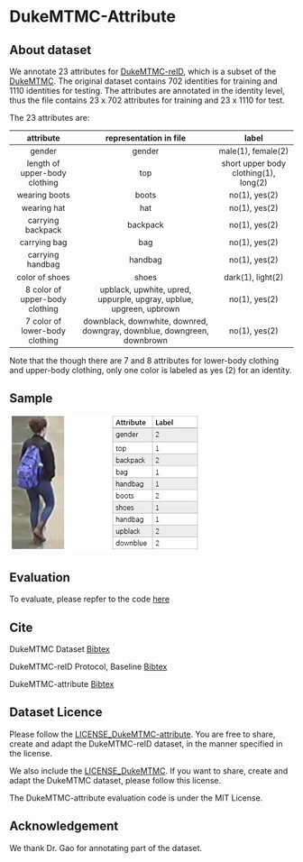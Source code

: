 # DukeMTMC-Attribute

## About dataset

We annotate 23 attributes for [DukeMTMC-reID](https://github.com/layumi/DukeMTMC-reID_evaluation), 
which  is a subset of the [DukeMTMC](http://vision.cs.duke.edu/DukeMTMC/). 
The original dataset contains 702 identities for training and 1110 identities for testing. 
The attributes are annotated in the identity level, thus the file contains 23 x 702 attributes for training and 23 x 1110 for test.


The 23 attributes are: 

| attribute | representation in file | label |
| :----: | :----: | :----: |
| gender | gender | male(1), female(2) |
| length of upper-body clothing | top | short upper body clothing(1), long(2)    |
| wearing boots| boots| no(1), yes(2)    |
| wearing hat| hat | no(1), yes(2) |
| carrying backpack| backpack | no(1), yes(2) |
| carrying bag| bag | no(1), yes(2) |
| carrying handbag| handbag | no(1), yes(2) |
| color of shoes| shoes | dark(1), light(2) |
| 8 color of upper-body clothing| upblack, upwhite, upred, uppurple, upgray, upblue, upgreen, upbrown | no(1), yes(2) |
| 7 color of lower-body clothing| downblack, downwhite, downred, downgray, downblue, downgreen, downbrown | no(1), yes(2) |

Note that the though there are 7 and 8 attributes for lower-body clothing and upper-body clothing, only one color is labeled as yes (2) for an identity.
 
## Sample

![](sample_image.jpg)

## Evaluation
To evaluate, please repfer to the code [here](https://github.com/vana77/Market-1501_Attribute)


## Cite

DukeMTMC Dataset [Bibtex](https://raw.githubusercontent.com/vana77/DukeMTMC-attribute/master/CITATION_DukeMTMC.txt)

DukeMTMC-reID Protocol, Baseline [Bibtex](https://raw.githubusercontent.com/vana77/DukeMTMC-attribute/master/CITATION_DukeMTMC-reID.txt)

DukeMTMC-attribute [Bibtex](https://raw.githubusercontent.com/vana77/DukeMTMC-attribute/master/CITATION_DukeMTMC-attribute.txt)

## Dataset Licence
Please follow the [LICENSE_DukeMTMC-attribute](https://github.com/vana77/DukeMTMC-attribute/blob/master/LICENSE_DukeMTMC-attribute.txt). You are free to share, create and adapt the DukeMTMC-reID dataset, in the manner specified in the license.

We also include the [LICENSE_DukeMTMC](https://github.com/vana77/DukeMTMC-attribute/blob/master/LICENSE_DukeMTMC.txt). If you want to share, create and adapt the DukeMTMC dataset, please follow this license.

The DukeMTMC-attribute evaluation code is under the MIT License.

## Acknowledgement

We thank Dr. Gao for annotating part of the dataset.
